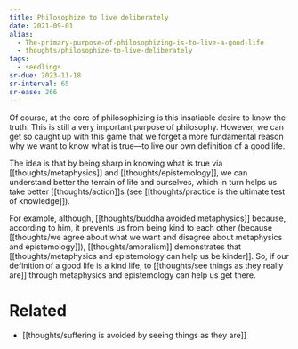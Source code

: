 ```yaml
---
title: Philosophize to live deliberately
date: 2021-09-01
alias:
  - The-primary-purpose-of-philosophizing-is-to-live-a-good-life
  - thoughts/philosophize-to-live-deliberately
tags:
  - seedlings
sr-due: 2023-11-18
sr-interval: 65
sr-ease: 266
---
```

Of course, at the core of philosophizing is this insatiable desire to know the truth. This is still a very important purpose of philosophy. However, we can get so caught up with this game that we forget a more fundamental reason why we want to know what is true—to live our own definition of a good life.

The idea is that by being sharp in knowing what is true via [[thoughts/metaphysics]] and [[thoughts/epistemology]], we can understand better the terrain of life and ourselves, which in turn helps us take better [[thoughts/action]]s (see [[thoughts/practice is the ultimate test of knowledge]]).

For example, although, [[thoughts/buddha avoided metaphysics]] because, according to him, it prevents us from being kind to each other (because [[thoughts/we agree about what we want and disagree about metaphysics and epistemology]]), [[thoughts/amoralism]] demonstrates that [[thoughts/metaphysics and epistemology can help us be kinder]]. So, if our definition of a good life is a kind life, to [[thoughts/see things as they really are]] through metaphysics and epistemology can help us get there.

# Related

- [[thoughts/suffering is avoided by seeing things as they are]]

